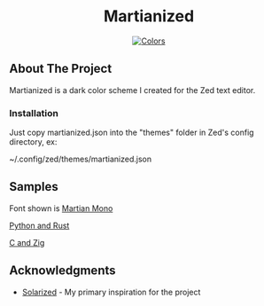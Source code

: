 <div align="center">
  <h1 align="center">Martianized</h3>
  <a href="https://github.com/ClamJohnston/martianized">
    <img src="https://i.imgur.com/7TSNyUN.png" alt="Colors">
  </a>
</div>

## About The Project

Martianized is a dark color scheme I created for the Zed text editor.

### Installation

Just copy martianized.json into the "themes" folder in Zed's config directory, ex:

~/.config/zed/themes/martianized.json

## Samples
Font shown is [Martian Mono](https://github.com/evilmartians/mono)

[Python and Rust](https://i.imgur.com/p1fdJ2M.png)

[C and Zig](https://i.imgur.com/Rhk2UoA.png)

## Acknowledgments

* [Solarized](https://ethanschoonover.com/solarized/) - My primary inspiration for the project
